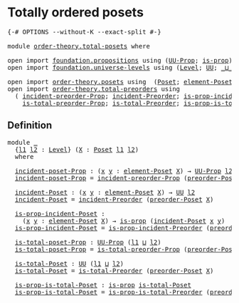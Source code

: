 # Totally ordered posets

<pre class="Agda"><a id="35" class="Symbol">{-#</a> <a id="39" class="Keyword">OPTIONS</a> <a id="47" class="Pragma">--without-K</a> <a id="59" class="Pragma">--exact-split</a> <a id="73" class="Symbol">#-}</a>

<a id="78" class="Keyword">module</a> <a id="85" href="order-theory.total-posets.html" class="Module">order-theory.total-posets</a> <a id="111" class="Keyword">where</a>

<a id="118" class="Keyword">open</a> <a id="123" class="Keyword">import</a> <a id="130" href="foundation.propositions.html" class="Module">foundation.propositions</a> <a id="154" class="Keyword">using</a> <a id="160" class="Symbol">(</a><a id="161" href="foundation-core.propositions.html#1380" class="Function">UU-Prop</a><a id="168" class="Symbol">;</a> <a id="170" href="foundation-core.propositions.html#1296" class="Function">is-prop</a><a id="177" class="Symbol">)</a>
<a id="179" class="Keyword">open</a> <a id="184" class="Keyword">import</a> <a id="191" href="foundation.universe-levels.html" class="Module">foundation.universe-levels</a> <a id="218" class="Keyword">using</a> <a id="224" class="Symbol">(</a><a id="225" href="Agda.Primitive.html#597" class="Postulate">Level</a><a id="230" class="Symbol">;</a> <a id="232" href="foundation-core.universe-levels.html#222" class="Primitive">UU</a><a id="234" class="Symbol">;</a> <a id="236" href="Agda.Primitive.html#810" class="Primitive Operator">_⊔_</a><a id="239" class="Symbol">)</a>

<a id="242" class="Keyword">open</a> <a id="247" class="Keyword">import</a> <a id="254" href="order-theory.posets.html" class="Module">order-theory.posets</a> <a id="274" class="Keyword">using</a>  <a id="281" class="Symbol">(</a><a id="282" href="order-theory.posets.html#731" class="Function">Poset</a><a id="287" class="Symbol">;</a> <a id="289" href="order-theory.posets.html#1145" class="Function">element-Poset</a><a id="302" class="Symbol">;</a> <a id="304" href="order-theory.posets.html#1761" class="Function">preorder-Poset</a><a id="318" class="Symbol">)</a>
<a id="320" class="Keyword">open</a> <a id="325" class="Keyword">import</a> <a id="332" href="order-theory.total-preorders.html" class="Module">order-theory.total-preorders</a> <a id="361" class="Keyword">using</a>
  <a id="369" class="Symbol">(</a> <a id="371" href="order-theory.total-preorders.html#511" class="Function">incident-preorder-Prop</a><a id="393" class="Symbol">;</a> <a id="395" href="order-theory.total-preorders.html#676" class="Function">incident-Preorder</a><a id="412" class="Symbol">;</a> <a id="414" href="order-theory.total-preorders.html#799" class="Function">is-prop-incident-Preorder</a><a id="439" class="Symbol">;</a>
    <a id="445" href="order-theory.total-preorders.html#976" class="Function">is-total-preorder-Prop</a><a id="467" class="Symbol">;</a> <a id="469" href="order-theory.total-preorders.html#1167" class="Function">is-total-Preorder</a><a id="486" class="Symbol">;</a> <a id="488" href="order-theory.total-preorders.html#1258" class="Function">is-prop-is-total-Preorder</a><a id="513" class="Symbol">)</a>
</pre>
## Definition

<pre class="Agda"><a id="543" class="Keyword">module</a> <a id="550" href="order-theory.total-posets.html#550" class="Module">_</a>
  <a id="554" class="Symbol">{</a><a id="555" href="order-theory.total-posets.html#555" class="Bound">l1</a> <a id="558" href="order-theory.total-posets.html#558" class="Bound">l2</a> <a id="561" class="Symbol">:</a> <a id="563" href="Agda.Primitive.html#597" class="Postulate">Level</a><a id="568" class="Symbol">}</a> <a id="570" class="Symbol">(</a><a id="571" href="order-theory.total-posets.html#571" class="Bound">X</a> <a id="573" class="Symbol">:</a> <a id="575" href="order-theory.posets.html#731" class="Function">Poset</a> <a id="581" href="order-theory.total-posets.html#555" class="Bound">l1</a> <a id="584" href="order-theory.total-posets.html#558" class="Bound">l2</a><a id="586" class="Symbol">)</a>
  <a id="590" class="Keyword">where</a>

  <a id="599" href="order-theory.total-posets.html#599" class="Function">incident-poset-Prop</a> <a id="619" class="Symbol">:</a> <a id="621" class="Symbol">(</a><a id="622" href="order-theory.total-posets.html#622" class="Bound">x</a> <a id="624" href="order-theory.total-posets.html#624" class="Bound">y</a> <a id="626" class="Symbol">:</a> <a id="628" href="order-theory.posets.html#1145" class="Function">element-Poset</a> <a id="642" href="order-theory.total-posets.html#571" class="Bound">X</a><a id="643" class="Symbol">)</a> <a id="645" class="Symbol">→</a> <a id="647" href="foundation-core.propositions.html#1380" class="Function">UU-Prop</a> <a id="655" href="order-theory.total-posets.html#558" class="Bound">l2</a>
  <a id="660" href="order-theory.total-posets.html#599" class="Function">incident-poset-Prop</a> <a id="680" class="Symbol">=</a> <a id="682" href="order-theory.total-preorders.html#511" class="Function">incident-preorder-Prop</a> <a id="705" class="Symbol">(</a><a id="706" href="order-theory.posets.html#1761" class="Function">preorder-Poset</a> <a id="721" href="order-theory.total-posets.html#571" class="Bound">X</a><a id="722" class="Symbol">)</a>

  <a id="727" href="order-theory.total-posets.html#727" class="Function">incident-Poset</a> <a id="742" class="Symbol">:</a> <a id="744" class="Symbol">(</a><a id="745" href="order-theory.total-posets.html#745" class="Bound">x</a> <a id="747" href="order-theory.total-posets.html#747" class="Bound">y</a> <a id="749" class="Symbol">:</a> <a id="751" href="order-theory.posets.html#1145" class="Function">element-Poset</a> <a id="765" href="order-theory.total-posets.html#571" class="Bound">X</a><a id="766" class="Symbol">)</a> <a id="768" class="Symbol">→</a> <a id="770" href="foundation-core.universe-levels.html#222" class="Primitive">UU</a> <a id="773" href="order-theory.total-posets.html#558" class="Bound">l2</a>
  <a id="778" href="order-theory.total-posets.html#727" class="Function">incident-Poset</a> <a id="793" class="Symbol">=</a> <a id="795" href="order-theory.total-preorders.html#676" class="Function">incident-Preorder</a> <a id="813" class="Symbol">(</a><a id="814" href="order-theory.posets.html#1761" class="Function">preorder-Poset</a> <a id="829" href="order-theory.total-posets.html#571" class="Bound">X</a><a id="830" class="Symbol">)</a>

  <a id="835" href="order-theory.total-posets.html#835" class="Function">is-prop-incident-Poset</a> <a id="858" class="Symbol">:</a>
    <a id="864" class="Symbol">(</a><a id="865" href="order-theory.total-posets.html#865" class="Bound">x</a> <a id="867" href="order-theory.total-posets.html#867" class="Bound">y</a> <a id="869" class="Symbol">:</a> <a id="871" href="order-theory.posets.html#1145" class="Function">element-Poset</a> <a id="885" href="order-theory.total-posets.html#571" class="Bound">X</a><a id="886" class="Symbol">)</a> <a id="888" class="Symbol">→</a> <a id="890" href="foundation-core.propositions.html#1296" class="Function">is-prop</a> <a id="898" class="Symbol">(</a><a id="899" href="order-theory.total-posets.html#727" class="Function">incident-Poset</a> <a id="914" href="order-theory.total-posets.html#865" class="Bound">x</a> <a id="916" href="order-theory.total-posets.html#867" class="Bound">y</a><a id="917" class="Symbol">)</a>
  <a id="921" href="order-theory.total-posets.html#835" class="Function">is-prop-incident-Poset</a> <a id="944" class="Symbol">=</a> <a id="946" href="order-theory.total-preorders.html#799" class="Function">is-prop-incident-Preorder</a> <a id="972" class="Symbol">(</a><a id="973" href="order-theory.posets.html#1761" class="Function">preorder-Poset</a> <a id="988" href="order-theory.total-posets.html#571" class="Bound">X</a><a id="989" class="Symbol">)</a>

  <a id="994" href="order-theory.total-posets.html#994" class="Function">is-total-poset-Prop</a> <a id="1014" class="Symbol">:</a> <a id="1016" href="foundation-core.propositions.html#1380" class="Function">UU-Prop</a> <a id="1024" class="Symbol">(</a><a id="1025" href="order-theory.total-posets.html#555" class="Bound">l1</a> <a id="1028" href="Agda.Primitive.html#810" class="Primitive Operator">⊔</a> <a id="1030" href="order-theory.total-posets.html#558" class="Bound">l2</a><a id="1032" class="Symbol">)</a>
  <a id="1036" href="order-theory.total-posets.html#994" class="Function">is-total-poset-Prop</a> <a id="1056" class="Symbol">=</a> <a id="1058" href="order-theory.total-preorders.html#976" class="Function">is-total-preorder-Prop</a> <a id="1081" class="Symbol">(</a><a id="1082" href="order-theory.posets.html#1761" class="Function">preorder-Poset</a> <a id="1097" href="order-theory.total-posets.html#571" class="Bound">X</a><a id="1098" class="Symbol">)</a>

  <a id="1103" href="order-theory.total-posets.html#1103" class="Function">is-total-Poset</a> <a id="1118" class="Symbol">:</a> <a id="1120" href="foundation-core.universe-levels.html#222" class="Primitive">UU</a> <a id="1123" class="Symbol">(</a><a id="1124" href="order-theory.total-posets.html#555" class="Bound">l1</a> <a id="1127" href="Agda.Primitive.html#810" class="Primitive Operator">⊔</a> <a id="1129" href="order-theory.total-posets.html#558" class="Bound">l2</a><a id="1131" class="Symbol">)</a>
  <a id="1135" href="order-theory.total-posets.html#1103" class="Function">is-total-Poset</a> <a id="1150" class="Symbol">=</a> <a id="1152" href="order-theory.total-preorders.html#1167" class="Function">is-total-Preorder</a> <a id="1170" class="Symbol">(</a><a id="1171" href="order-theory.posets.html#1761" class="Function">preorder-Poset</a> <a id="1186" href="order-theory.total-posets.html#571" class="Bound">X</a><a id="1187" class="Symbol">)</a>

  <a id="1192" href="order-theory.total-posets.html#1192" class="Function">is-prop-is-total-Poset</a> <a id="1215" class="Symbol">:</a> <a id="1217" href="foundation-core.propositions.html#1296" class="Function">is-prop</a> <a id="1225" href="order-theory.total-posets.html#1103" class="Function">is-total-Poset</a>
  <a id="1242" href="order-theory.total-posets.html#1192" class="Function">is-prop-is-total-Poset</a> <a id="1265" class="Symbol">=</a> <a id="1267" href="order-theory.total-preorders.html#1258" class="Function">is-prop-is-total-Preorder</a> <a id="1293" class="Symbol">(</a><a id="1294" href="order-theory.posets.html#1761" class="Function">preorder-Poset</a> <a id="1309" href="order-theory.total-posets.html#571" class="Bound">X</a><a id="1310" class="Symbol">)</a>
</pre>